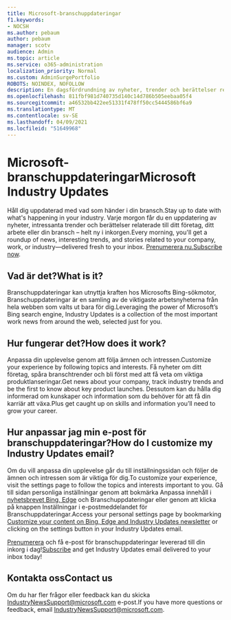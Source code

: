 ```yaml
---
title: Microsoft-branschuppdateringar
f1.keywords:
- NOCSH
ms.author: pebaum
author: pebaum
manager: scotv
audience: Admin
ms.topic: article
ms.service: o365-administration
localization_priority: Normal
ms.custom: AdminSurgePortfolio
ROBOTS: NOINDEX, NOFOLLOW
description: En dagsfördrundning av nyheter, trender och berättelser relaterade till ditt företag, ditt arbete eller din bransch levererad direkt till inkorgen.
ms.openlocfilehash: 811fbf981d740735d140c14d786b505eebaa05f4
ms.sourcegitcommit: a46532bb422ee51331f478ff50cc5444586bf6a9
ms.translationtype: MT
ms.contentlocale: sv-SE
ms.lasthandoff: 04/09/2021
ms.locfileid: "51649968"
---
```

# <a name="microsoft-industry-updates"></a><span data-ttu-id="ea254-103">Microsoft-branschuppdateringar</span><span class="sxs-lookup"><span data-stu-id="ea254-103">Microsoft Industry Updates</span></span>

<span data-ttu-id="ea254-104">Håll dig uppdaterad med vad som händer i din bransch.</span><span class="sxs-lookup"><span data-stu-id="ea254-104">Stay up to date with what's happening in your industry.</span></span> <span data-ttu-id="ea254-105">Varje morgon får du en uppdatering av nyheter, intressanta trender och berättelser relaterade till ditt företag, ditt arbete eller din bransch – helt ny i inkorgen.</span><span class="sxs-lookup"><span data-stu-id="ea254-105">Every morning, you'll get a roundup of news, interesting trends, and stories related to your company, work, or industry—delivered fresh to your inbox.</span></span> <span data-ttu-id="ea254-106">[Prenumerera nu.](https://www.bing.com/news/professional?pn=setting&mkt=en-us&asnl=1&form)</span><span class="sxs-lookup"><span data-stu-id="ea254-106">[Subscribe now](https://www.bing.com/news/professional?pn=setting&mkt=en-us&asnl=1&form).</span></span>

## <a name="what-is-it"></a><span data-ttu-id="ea254-107">Vad är det?</span><span class="sxs-lookup"><span data-stu-id="ea254-107">What is it?</span></span>

<span data-ttu-id="ea254-108">Branschuppdateringar kan utnyttja kraften hos Microsofts Bing-sökmotor, Branschuppdateringar är en samling av de viktigaste arbetsnyheterna från hela webben som valts ut bara för dig.</span><span class="sxs-lookup"><span data-stu-id="ea254-108">Leveraging the power of Microsoft’s Bing search engine, Industry Updates is a collection of the most important work news from around the web, selected just for you.</span></span>

## <a name="how-does-it-work"></a><span data-ttu-id="ea254-109">Hur fungerar det?</span><span class="sxs-lookup"><span data-stu-id="ea254-109">How does it work?</span></span>

<span data-ttu-id="ea254-110">Anpassa din upplevelse genom att följa ämnen och intressen.</span><span class="sxs-lookup"><span data-stu-id="ea254-110">Customize your experience by following topics and interests.</span></span> <span data-ttu-id="ea254-111">Få nyheter om ditt företag, spåra branschtrender och bli först med att få veta om viktiga produktlanseringar.</span><span class="sxs-lookup"><span data-stu-id="ea254-111">Get news about your company, track industry trends and be the first to know about key product launches.</span></span> <span data-ttu-id="ea254-112">Dessutom kan du hålla dig informerad om kunskaper och information som du behöver för att få din karriär att växa.</span><span class="sxs-lookup"><span data-stu-id="ea254-112">Plus get caught up on skills and information you’ll need to grow your career.</span></span>

## <a name="how-do-i-customize-my-industry-updates-email"></a><span data-ttu-id="ea254-113">Hur anpassar jag min e-post för branschuppdateringar?</span><span class="sxs-lookup"><span data-stu-id="ea254-113">How do I customize my Industry Updates email?</span></span>

<span data-ttu-id="ea254-114">Om du vill anpassa din upplevelse går du till inställningssidan och följer de ämnen och intressen som är viktiga för dig.</span><span class="sxs-lookup"><span data-stu-id="ea254-114">To customize your experience, visit the settings page to follow the topics and interests important to you.</span></span> <span data-ttu-id="ea254-115">Gå till sidan personliga inställningar genom att bokmärka Anpassa innehåll i [nyhetsbrevet Bing, Edge](https://www.bing.com/news/professional?pn=setting&mkt=en-us&form=BAWLOG&frb=1) och Branschuppdateringar eller genom att klicka på knappen Inställningar i e-postmeddelandet för Branschuppdateringar.</span><span class="sxs-lookup"><span data-stu-id="ea254-115">Access your personal settings page by bookmarking [Customize your content on Bing, Edge and Industry Updates newsletter](https://www.bing.com/news/professional?pn=setting&mkt=en-us&form=BAWLOG&frb=1) or clicking on the settings button in your Industry Updates email.</span></span>

<span data-ttu-id="ea254-116">[Prenumerera](https://www.bing.com/news/professional?pn=setting&mkt=en-us&asnl=1&form=BAWLOG&frb=1) och få e-post för branschuppdateringar levererad till din inkorg i dag!</span><span class="sxs-lookup"><span data-stu-id="ea254-116">[Subscribe](https://www.bing.com/news/professional?pn=setting&mkt=en-us&asnl=1&form=BAWLOG&frb=1) and get Industry Updates email delivered to your inbox today!</span></span>

## <a name="contact-us"></a><span data-ttu-id="ea254-117">Kontakta oss</span><span class="sxs-lookup"><span data-stu-id="ea254-117">Contact us</span></span>

<span data-ttu-id="ea254-118">Om du har fler frågor eller feedback kan du skicka <IndustryNewsSupport@microsoft.com> e-post.</span><span class="sxs-lookup"><span data-stu-id="ea254-118">If you have more questions or feedback, email <IndustryNewsSupport@microsoft.com>.</span></span>
